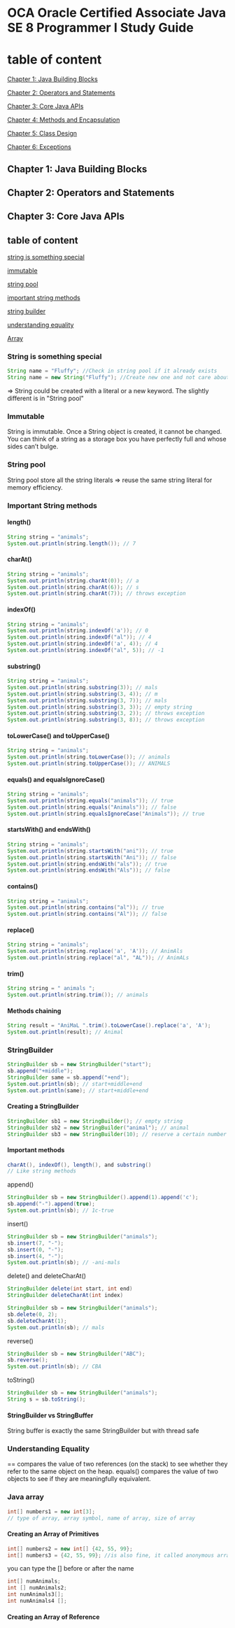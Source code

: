 # OCA Oracle Certified Associate Java SE 8 Programmer I Study Guide

# table of content

[Chapter 1: Java Building Blocks](#chapter-1-java-building-blocks)

[Chapter 2: Operators and Statements](#chapter-2-operators-and-statements)

[Chapter 3: Core Java APIs](#chapter-3-core-java-apis)

[Chapter 4: Methods and Encapsulation](#chapter-4-methods-and-encapsulation)

[Chapter 5: Class Design](#chapter-5-class-design)

[Chapter 6: Exceptions](#chapter-6-exceptions)

## Chapter 1: Java Building Blocks

## Chapter 2: Operators and Statements

## Chapter 3: Core Java APIs

## table of content

[string is something special](#string-is-something-special)

[immutable](#immutable)

[string pool](#string-pool)

[important string methods](#important-string-methods)

[string builder](#stringbuilder)

[understanding equality](#understanding-equality)

[Array](#java-array)

### String is something special

```java
String name = "Fluffy"; //Check in string pool if it already exists
String name = new String("Fluffy"); //Create new one and not care about string pool
```

=> String could be created with a literal or a new keyword. The slightly different is in "String pool"

### Immutable

String is immutable. Once a String object is created, it cannot be changed. You can think of a string as a storage box you have perfectly full and whose sides can’t
bulge.

### String pool

String pool store all the string literals => reuse the same string literal for memory efficiency.

### Important String methods

#### length()

```java
String string = "animals";
System.out.println(string.length()); // 7
```

#### charAt()

```java
String string = "animals";
System.out.println(string.charAt(0)); // a
System.out.println(string.charAt(6)); // s
System.out.println(string.charAt(7)); // throws exception
```

#### indexOf()

```java
String string = "animals";
System.out.println(string.indexOf('a')); // 0
System.out.println(string.indexOf("al")); // 4
System.out.println(string.indexOf('a', 4)); // 4
System.out.println(string.indexOf("al", 5)); // -1
```

#### substring()

```java
String string = "animals";
System.out.println(string.substring(3)); // mals
System.out.println(string.substring(3, 4)); // m
System.out.println(string.substring(3, 7)); // mals
System.out.println(string.substring(3, 3)); // empty string
System.out.println(string.substring(3, 2)); // throws exception
System.out.println(string.substring(3, 8)); // throws exception
```

#### toLowerCase() and toUpperCase()

```java
String string = "animals";
System.out.println(string.toLowerCase()); // animals
System.out.println(string.toUpperCase()); // ANIMALS
```

#### equals() and equalsIgnoreCase()

```java
String string = "animals";
System.out.println(string.equals("animals")); // true
System.out.println(string.equals("Animals")); // false
System.out.println(string.equalsIgnoreCase("Animals")); // true
```

#### startsWith() and endsWith()

```java
String string = "animals";
System.out.println(string.startsWith("ani")); // true
System.out.println(string.startsWith("Ani")); // false
System.out.println(string.endsWith("als")); // true
System.out.println(string.endsWith("Als")); // false
```

#### contains()

```java
String string = "animals";
System.out.println(string.contains("al")); // true
System.out.println(string.contains("Al")); // false
```

#### replace()

```java
String string = "animals";
System.out.println(string.replace('a', 'A')); // AnimAls
System.out.println(string.replace("al", "AL")); // AnimALs
```

#### trim()

```java
String string = " animals ";
System.out.println(string.trim()); // animals
```

#### Methods chaining

```java
String result = "AniMaL ".trim().toLowerCase().replace('a', 'A');
System.out.println(result); // Animal
```

### StringBuilder

```java
StringBuilder sb = new StringBuilder("start");
sb.append("+middle");
StringBuilder same = sb.append("+end");
System.out.println(sb); // start+middle+end
System.out.println(same); // start+middle+end
```

#### Creating a StringBuilder

```java
StringBuilder sb1 = new StringBuilder(); // empty string
StringBuilder sb2 = new StringBuilder("animal"); // animal
StringBuilder sb3 = new StringBuilder(10); // reserve a certain number of slots
```

#### Important methods

```java
charAt(), indexOf(), length(), and substring()
// Like string methods
```

append()

```java
StringBuilder sb = new StringBuilder().append(1).append('c');
sb.append("-").append(true);
System.out.println(sb); // 1c-true
```

insert()

```java
StringBuilder sb = new StringBuilder("animals");
sb.insert(7, "-");
sb.insert(0, "-");
sb.insert(4, "-");
System.out.println(sb); // -ani-mals
```

delete() and deleteCharAt()

```java
StringBuilder delete(int start, int end)
StringBuilder deleteCharAt(int index)

StringBuilder sb = new StringBuilder("animals");
sb.delete(0, 2);
sb.deleteCharAt(1);
System.out.println(sb); // mals
```

reverse()

```java
StringBuilder sb = new StringBuilder("ABC");
sb.reverse();
System.out.println(sb); // CBA
```

toString()

```java
StringBuilder sb = new StringBuilder("animals");
String s = sb.toString();
```

#### StringBuilder vs StringBuffer

String buffer is exactly the same StringBuilder but with thread safe

### Understanding Equality

== compares the value of two references (on the stack) to see whether they refer to the same object on the heap.
equals() compares the value of two objects to see if they are meaningfully equivalent.

### Java array

```java
int[] numbers1 = new int[3];
// type of array, array symbol, name of array, size of array
```

#### Creating an Array of Primitives

```java
int[] numbers2 = new int[] {42, 55, 99};
int[] numbers3 = {42, 55, 99}; //is also fine, it called anonymous array
```

you can type the [] before or after the name

```java
int[] numAnimals;
int [] numAnimals2;
int numAnimals3[];
int numAnimals4 [];
```

#### Creating an Array of Reference

```java


```
